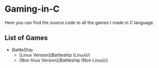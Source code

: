 # Gaming-in-C

Here you can find the source code to all the games I made in C language.

## List of Games
- BattleShip
  - [Linux Version](Battleship (Linux)/)
  - [Non linux Version](Battleship (Non Linux)/)
